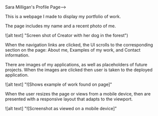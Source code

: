 Sara Milligan's Profile Page--> 

This is a webpage I made to display my portfolio of work.

The page includes my name and a recent photo of me.


![alt text] "Screen shot of Creator with her dog in the forest")

When the navigation links are clicked, the UI scrolls to the corresponding section on the page: About me, Examples of my work, and Contact information.

There are images of my applications, as well as placeholders of future projects.  When the images are clicked then user is taken to the deployed application.

![alt text] "![Shows example of work found on page]"

When the user resizes the page or views from a mobile device, then are presented with a responsive layout that adapts to the viewport.

![alt text] "![Screenshot as viewed on a mobile device]"